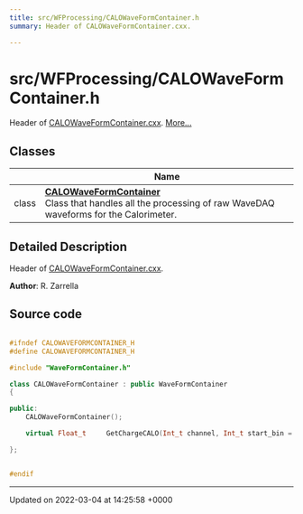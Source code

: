 ```yaml
---
title: src/WFProcessing/CALOWaveFormContainer.h
summary: Header of CALOWaveFormContainer.cxx. 

---
```


# src/WFProcessing/CALOWaveFormContainer.h

Header of [CALOWaveFormContainer.cxx](/Files/CALOWaveFormContainer_8cxx.md#file-calowaveformcontainer.cxx).  [More...](#detailed-description)

## Classes

|                | Name           |
| -------------- | -------------- |
| class | **[CALOWaveFormContainer](/Classes/classCALOWaveFormContainer.md)** <br>Class that handles all the processing of raw WaveDAQ waveforms for the Calorimeter.  |

## Detailed Description

Header of [CALOWaveFormContainer.cxx](/Files/CALOWaveFormContainer_8cxx.md#file-calowaveformcontainer.cxx). 

**Author**: R. Zarrella 



## Source code

```cpp

#ifndef CALOWAVEFORMCONTAINER_H
#define CALOWAVEFORMCONTAINER_H

#include "WaveFormContainer.h"

class CALOWaveFormContainer : public WaveFormContainer
{

public:
    CALOWaveFormContainer();

    virtual Float_t     GetChargeCALO(Int_t channel, Int_t start_bin = CHARGESTARTBIN, Int_t stop_bin = CHARGESTOPBIN);

};


#endif
```


-------------------------------

Updated on 2022-03-04 at 14:25:58 +0000
